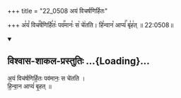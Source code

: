 +++
title = "22_0508 अयं विचर्षणिर्हितः"

+++
अ꣣यं꣡ विच꣢꣯र्षणिर्हि꣣तः꣡ पव꣢꣯मानः꣣ स꣡ चे꣢तति। हि꣣न्वान꣡ आप्यं꣢꣯ बृ꣣ह꣢त् ॥ 22:0508॥

<div class="js_include" newlevelforh1="2" title="विश्वास-शाकल-प्रस्तुतिः" unfilled url="/vedAH_Rk/shAkalam/saMhitA/vishvAsa-prastutiH/09/062/10_ayaM_vicharShaNirhitaH.md">
<details open><summary><h2>विश्वास-शाकल-प्रस्तुतिः ...{Loading}...</h2></summary>


अ॒यं विच॑र्षणिर्हि॒तः पव॑मानः॒ स चे॑तति ।  
हि॒न्वा॒न आप्यं॑ बृ॒हत् ॥

</details>
</div>